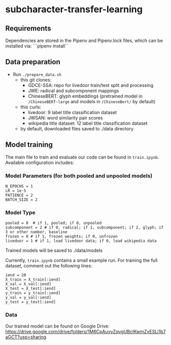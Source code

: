# subcharacter-transfer-learning

## Requirements
Dependencies are stored in the Pipenv and Pipenv.lock files, which can be installed via:
```pipenv install``

## Data preparation
* Run `./prepare_data.sh` 
  * this git clones:
    * GDCE-SSA: repo for livedoor train/test split and processing
    * JWE: radical and subcomponent mappings
    * ChineseBERT: glyph embeddings (pretrained model in `/ChineseBERT-large` and models in `/ChineseBert/` by default) 
  * this curls:
    * livedoor: 9 label title classification dataset
    * JWSAN: word similarity pair scores
    * wikipedia title dataset: 12 label title classification dataset
  * by default, downloaded files saved to ./data directory

## Model training

The main file to train and evaluate our code can be found in `train.ipynb`. Available configuration includes:

### Model Parameters (for both pooled and unpooled models)
```
N_EPOCHS = 1
LR = 1e-5
PATIENCE = 2
BATCH_SIZE = 2
```

### Model Type
```
pooled = 0  # if 1, pooled; if 0, unpooled 
subcomponent = 2 # if 0, radical; if 1, subcomponent; if 2, glyph; if 3 or other number, baseline
frozen = 0 # if 1, frozen weights; if 0, unfrozen
livedoor = 1 # if 1, load livedoor data; if 0, load wikipedia data
````

Trained models will be saved to ./data/models

Currently, `train.ipynb` contains a small example run. For training the full dataset, comment out the following lines: 
```
iend = 20
X_train = X_train[:iend]
X_val = X_val[:iend]
X_test = X_test[:iend]
y_train = y_train[:iend]
y_val = y_val[:iend]
y_test = y_test[:iend]
```

### Data
Our trained model can be found on Google Drive: https://drive.google.com/drive/folders/1M6CpAuvvZqvgUBcIKwmZvESLj1b7aGCT?usp=sharing

